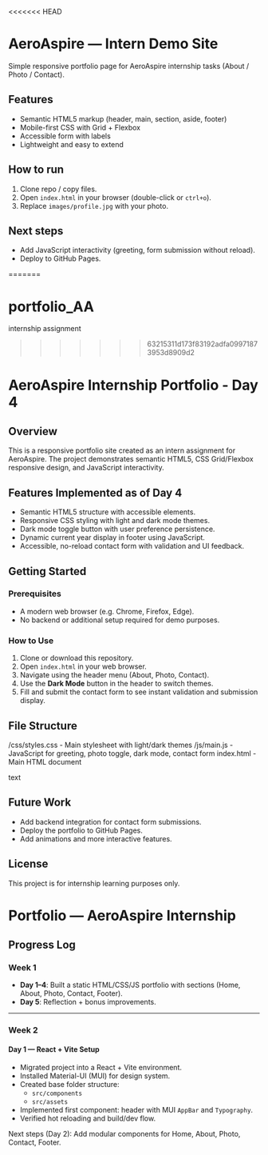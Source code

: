 <<<<<<< HEAD
# AeroAspire — Intern Demo Site

Simple responsive portfolio page for AeroAspire internship tasks (About / Photo / Contact).

## Features
- Semantic HTML5 markup (header, main, section, aside, footer)
- Mobile-first CSS with Grid + Flexbox
- Accessible form with labels
- Lightweight and easy to extend

## How to run
1. Clone repo / copy files.
2. Open `index.html` in your browser (double-click or `ctrl+o`).
3. Replace `images/profile.jpg` with your photo.

## Next steps
- Add JavaScript interactivity (greeting, form submission without reload).
- Deploy to GitHub Pages.

=======
# portfolio_AA
internship assignment
>>>>>>> 63215311d173f83192adfa09971873953d8909d2
# AeroAspire Internship Portfolio - Day 4

## Overview

This is a responsive portfolio site created as an intern assignment for AeroAspire. The project demonstrates semantic HTML5, CSS Grid/Flexbox responsive design, and JavaScript interactivity.

## Features Implemented as of Day 4

- Semantic HTML5 structure with accessible elements.
- Responsive CSS styling with light and dark mode themes.
- Dark mode toggle button with user preference persistence.
- Dynamic current year display in footer using JavaScript.
- Accessible, no-reload contact form with validation and UI feedback.

## Getting Started

### Prerequisites

- A modern web browser (e.g. Chrome, Firefox, Edge).
- No backend or additional setup required for demo purposes.

### How to Use

1. Clone or download this repository.
2. Open `index.html` in your web browser.
3. Navigate using the header menu (About, Photo, Contact).
4. Use the **Dark Mode** button in the header to switch themes.
5. Fill and submit the contact form to see instant validation and submission display.

## File Structure

/css/styles.css - Main stylesheet with light/dark themes
/js/main.js - JavaScript for greeting, photo toggle, dark mode, contact form
index.html - Main HTML document

text

## Future Work

- Add backend integration for contact form submissions.
- Deploy the portfolio to GitHub Pages.
- Add animations and more interactive features.

## License

This project is for internship learning purposes only.
# Portfolio — AeroAspire Internship

## Progress Log

### Week 1
- **Day 1–4**: Built a static HTML/CSS/JS portfolio with sections (Home, About, Photo, Contact, Footer).
- **Day 5**: Reflection + bonus improvements.

---

### Week 2
#### Day 1 — React + Vite Setup
- Migrated project into a React + Vite environment.
- Installed Material-UI (MUI) for design system.
- Created base folder structure:
  - `src/components`
  - `src/assets`
- Implemented first component: header with MUI `AppBar` and `Typography`.
- Verified hot reloading and build/dev flow.

Next steps (Day 2): Add modular components for Home, About, Photo, Contact, Footer.
